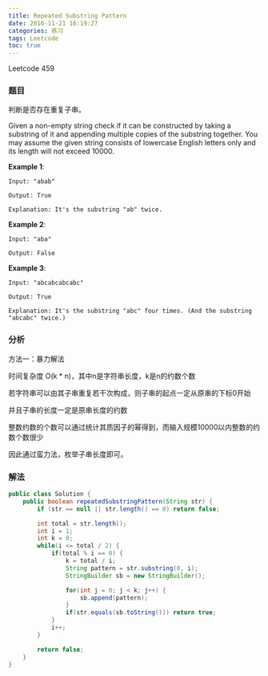 ```yaml
---
title: Repeated Substring Pattern
date: 2016-11-21 16:19:27
categories: 练习
tags: Leetcode
toc: true
---
```


Leetcode 459

### 题目

判断是否存在重复子串。

Given a non-empty string check if it can be constructed by taking a substring of it and appending multiple copies of the substring together. You may assume the given string consists of lowercase English letters only and its length will not exceed 10000.

__Example 1__:

```
Input: "abab"

Output: True

Explanation: It's the substring "ab" twice.
```

__Example 2__:

```
Input: "aba"

Output: False
```

__Example 3__:

```
Input: "abcabcabcabc"

Output: True

Explanation: It's the substring "abc" four times. (And the substring "abcabc" twice.)
```

### 分析

方法一：暴力解法

时间复杂度 O(k * n)，其中n是字符串长度，k是n的约数个数

若字符串可以由其子串重复若干次构成，则子串的起点一定从原串的下标0开始

并且子串的长度一定是原串长度的约数

整数约数的个数可以通过统计其质因子的幂得到，而输入规模10000以内整数的约数个数很少

因此通过蛮力法，枚举子串长度即可。

### 解法

```java
public class Solution {
    public boolean repeatedSubstringPattern(String str) {
        if (str == null || str.length() == 0) return false;

        int total = str.length();
        int i = 1;
        int k = 0;
        while(i <= total / 2) {
            if(total % i == 0) {
                k = total / i;
                String pattern = str.substring(0, i);
                StringBuilder sb = new StringBuilder();

                for(int j = 0; j < k; j++) {
                    sb.append(pattern);
                }
                if(str.equals(sb.toString())) return true;
            }
            i++;
        }

        return false;
    }
}
```
